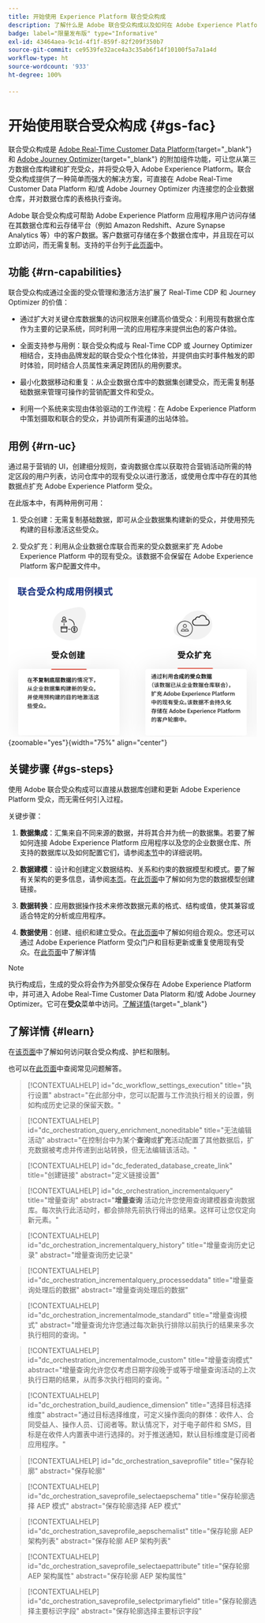 ```yaml
---
title: 开始使用 Experience Platform 联合受众构成
description: 了解什么是 Adobe 联合受众构成以及如何在 Adobe Experience Platform 中使用它
badge: label="限量发布版" type="Informative"
exl-id: 43464aea-9c1d-4f1f-859f-82f209f350b7
source-git-commit: ce9539fe32ace4a3c35ab6f14f10100f5a7a1a4d
workflow-type: ht
source-wordcount: '933'
ht-degree: 100%

---
```


# 开始使用联合受众构成 {#gs-fac}

联合受众构成是 [Adobe Real-Time Customer Data Platform](https://experienceleague.adobe.com/zh-hans/docs/experience-platform/segmentation/home){target="_blank"} 和 [Adobe Journey Optimizer](https://experienceleague.adobe.com/zh-hans/docs/journey-optimizer/using/ajo-home){target="_blank"} 的附加组件功能，可让您从第三方数据仓库构建和扩充受众，并将受众导入 Adobe Experience Platform。联合受众构成提供了一种简单而强大的解决方案，可直接在 Adobe Real-Time Customer Data Platform 和/或 Adobe Journey Optimizer 内连接您的企业数据仓库，并对数据仓库的表格执行查询。

Adobe 联合受众构成可帮助 Adobe Experience Platform 应用程序用户访问存储在其数据仓库和云存储平台（例如 Amazon Redshift、Azure Synapse Analytics 等）中的客户数据。客户数据可存储在多个数据仓库中，并且现在可以立即访问，而无需复制。支持的平台列于[此页面](../connections/federated-db.md#supported-db)中。

## 功能 {#rn-capabilities}

联合受众构成通过全面的受众管理和激活方法扩展了 Real-Time CDP 和 Journey Optimizer 的价值：

* 通过扩大对关键仓库数据集的访问权限来创建高价值受众：利用现有数据仓库作为主要的记录系统，同时利用一流的应用程序来提供出色的客户体验。

* 全面支持参与用例：联合受众构成与 Real-Time CDP 或 Journey Optimizer 相结合，支持由品牌发起的联合受众个性化体验，并提供由实时事件触发的即时体验，同时结合人员属性来满足跨团队的用例要求。

* 最小化数据移动和重复：从企业数据仓库中的数据集创建受众，而无需复制基础数据来管理可操作的营销配置文件和受众。

* 利用一个系统来实现由体验驱动的工作流程：在 Adobe Experience Platform 中策划摄取和联合的受众，并协调所有渠道的出站体验。

## 用例 {#rn-uc}

通过易于营销的 UI，创建细分规则，查询数据仓库以获取符合营销活动所需的特定区段的用户列表，访问仓库中的现有受众以进行激活，或使用仓库中存在的其他数据点扩充 Adobe Experience Platform 受众。

在此版本中，有两种用例可用：

1. 受众创建：无需复制基础数据，即可从企业数据集构建新的受众，并使用预先构建的目标激活这些受众。&#x200B;

1. 受众扩充：利用从企业数据仓库联合而来的受众数据来扩充 Adobe Experience Platform 中的现有受众。该数据不会保留在 Adobe Experience Platform 客户配置文件中。

![图表](assets/fac-use-cases.png){zoomable="yes"}{width="75%" align="center"}

## 关键步骤 {#gs-steps}

使用 Adobe 联合受众构成可以直接从数据库创建和更新 Adobe Experience Platform 受众，而无需任何引入过程。

<!--![diagram](assets/steps-diagram.png){zoomable="yes"}{width="85%" align="center"}-->

关键步骤：

1. **数据集成**：汇集来自不同来源的数据，并将其合并为统一的数据集。若要了解如何连接 Adobe Experience Platform 应用程序以及您的企业数据仓库、所支持的数据库以及如何配置它们，请参阅[本节](../connections/federated-db.md)中的详细说明。

1. **数据建模**：设计和创建定义数据结构、关系和约束的数据模型和模式。要了解有关架构的更多信息，请参阅[本页](../customer/schemas.md)。在[此页面](../data-management/gs-models.md)中了解如何为您的数据模型创建链接。

1. **数据转换**：应用数据操作技术来修改数据元素的格式、结构或值，使其兼容或适合特定的分析或应用程序。

1. **数据使用**：创建、组织和建立受众。在[此页面](../compositions/gs-compositions.md)中了解如何组合观众。您还可以通过 Adobe Experience Platform 受众门户和目标更新或重复使用现有受众。在[此页面](../connections/destinations.md)中了解详情

>[!NOTE]
>
>执行构成后，生成的受众将会作为外部受众保存在 Adobe Experience Platform 中，并可进入 Adobe Real-Time Customer Data Platorm 和/或 Adobe Journey Optimizer。它可在&#x200B;**受众**&#x200B;菜单中访问。[了解详情](https://experienceleague.adobe.com/zh-hans/docs/experience-platform/segmentation/ui/audience-portal){target="_blank"}

## 了解详情 {#learn}

<!-- Workflow + Workflow activities-->


在[该页面](access-prerequisites.md)中了解如何访问联合受众构成、护栏和限制。

也可以在[此页面](faq.md)中查阅常见问题解答。


>[!CONTEXTUALHELP]
>id="dc_workflow_settings_execution"
>title="执行设置"
>abstract="在此部分中，您可以配置与工作流执行相关的设置，例如构成历史记录的保留天数。"

>[!CONTEXTUALHELP]
>id="dc_orchestration_query_enrichment_noneditable"
>title="无法编辑活动"
>abstract="在控制台中为某个&#x200B;**查询**&#x200B;或&#x200B;**扩充**&#x200B;活动配置了其他数据后，扩充数据被考虑并传递到出站转换，但无法编辑该活动。"

<!-- Create a link -->

>[!CONTEXTUALHELP]
>id="dc_federated_database_create_link"
>title="创建链接"
>abstract="定义链接设置"


<!-- incremental query IDs -->

>[!CONTEXTUALHELP]
>id="dc_orchestration_incrementalquery"
>title="增量查询"
>abstract="**增量查询** 活动允许您使用查询建模器查询数据库。每次执行此活动时，都会排除先前执行得出的结果。这样可让您仅定向新元素。"

>[!CONTEXTUALHELP]
>id="dc_orchestration_incrementalquery_history"
>title="增量查询历史记录"
>abstract="增量查询历史记录"

>[!CONTEXTUALHELP]
>id="dc_orchestration_incrementalquery_processeddata"
>title="增量查询处理后的数据"
>abstract="增量查询处理后的数据"

>[!CONTEXTUALHELP]
>id="dc_orchestration_incrementalmode_standard"
>title="增量查询模式"
>abstract="增量查询允许您通过每次新执行排除以前执行的结果来多次执行相同的查询。"

>[!CONTEXTUALHELP]
>id="dc_orchestration_incrementalmode_custom"
>title="增量查询模式"
>abstract="增量查询允许您仅考虑日期字段晚于或等于增量查询活动的上次执行日期的结果，从而多次执行相同的查询。"

>[!CONTEXTUALHELP]
>id="dc_orchestration_build_audience_dimension"
>title="选择目标选择维度"
>abstract="通过目标选择维度，可定义操作面向的群体：收件人、合同受益人、操作人员、订阅者等。默认情况下，对于电子邮件和 SMS，目标是在收件人内置表中进行选择的。对于推送通知，默认目标维度是订阅者应用程序。"


<!-- save profile IDs-->

>[!CONTEXTUALHELP]
>id="dc_orchestration_saveprofile"
>title="保存轮廓"
>abstract="保存轮廓"

>[!CONTEXTUALHELP]
>id="dc_orchestration_saveprofile_selectaepschema"
>title="保存轮廓选择 AEP 模式"
>abstract="保存轮廓选择 AEP 模式"

>[!CONTEXTUALHELP]
>id="dc_orchestration_saveprofile_aepschemalist"
>title="保存轮廓 AEP 架构列表"
>abstract="保存轮廓 AEP 架构列表"

>[!CONTEXTUALHELP]
>id="dc_orchestration_saveprofile_selectaepattribute"
>title="保存轮廓 AEP 架构属性"
>abstract="保存轮廓 AEP 架构属性"

>[!CONTEXTUALHELP]
>id="dc_orchestration_saveprofile_selectprimaryfield"
>title="保存轮廓选择主要标识字段"
>abstract="保存轮廓选择主要标识字段"
